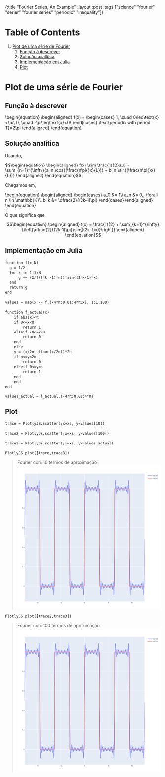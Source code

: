 {:title "Fourier Series, An Example"
 :layout :post
 :tags  ["science" "fourier" "serier" "fourier series" "periodic" "inequality"]}

# Table of Contents

1.  [Plot de uma série de Fourier](#org92968c8)
    1.  [Função à descrever](#orgaa53458)
    2.  [Solução analítica](#orgbb90a0c)
    3.  [Implementação em Julia](#org18d9e9b)
    4.  [Plot](#orgd89c0a2)



<a id="org92968c8"></a>

# Plot de uma série de Fourier


<a id="orgaa53458"></a>

## Função à descrever

\begin{equation}
\begin{aligned}
f(x) =
\begin{cases}
1, \quad 0\leq\text{x}<\pi\\
0, \quad -\pi\leq\text{x}<0\\
\end{cases}
\text{periodic with period T}=2\pi
\end{aligned}
\end{equation}


<a id="orgbb90a0c"></a>

## Solução analítica

Usando,

$$\begin{equation}
\begin{aligned}
f(x) \sim \frac{1}{2}a_0 + \sum_{n=1}^{\infty}{a_n \cos{(\frac{n\pi{}x}{L})} + b_n \sin{(\frac{n\pi{}x}{L})}
\end{aligned}
\end{equation}$$

Chegamos em,

\begin{equation}
\begin{aligned}
\begin{cases}
a_0 &= 1\\\\
a_n &= 0,\, \forall n \in \mathbb{K}\\\\
b_k &= \dfrac{2}{(2k-1)\pi}
\end{cases}
\end{aligned}
\end{equation}

O que significa que

$$\begin{equation}
\begin{aligned}
f(x) = \frac{1}{2} + \sum_{k=1}^{\infty}{\left(\dfrac{2}{(2k-1)\pi}\sin{((2k-1)x)}\right)}
\end{aligned}
\end{equation}$$


<a id="org18d9e9b"></a>

## Implementação em Julia

    function f(x,N)
      g = 1/2
      for k in 1:1:N
          g += (2/((2*k -1)*π))*sin((2*k-1)*x)
      end
      return g
    end

    values = map(x -> f.(-4*π:0.01:4*π,x), 1:1:100)

    function f_actual(x)
        if abs(x)<π
    	if 0<=x<π 
    	    return 1
    	elseif -π<=x<0
    	    return 0
    	end
        else 
    	y = (x/2π -floor(x/2π))*2π
    	if π<=y<2π 
    	    return 0
    	elseif 0<=y<π
    	    return 1
    	end
        end
    end

    values_actual = f_actual.(-4*π:0.01:4*π)


<a id="orgd89c0a2"></a>

## Plot

    trace = PlotlyJS.scatter(;x=xs, y=values[10])

    trace2 = PlotlyJS.scatter(;x=xs, y=values[100])

    trace3 = PlotlyJS.scatter(;x=xs, y=values_actual)

    PlotlyJS.plot([trace,trace3])
	
> Fourier com 10 termos de aproximação
[![img](../../img/fourier.png)](ein-images/fourier.png)

    PlotlyJS.plot([trace2,trace3])

> Fourier com 100 termos de aproximação
[![img](../../img/fourier.png)](ein-images/fourier2.png)

